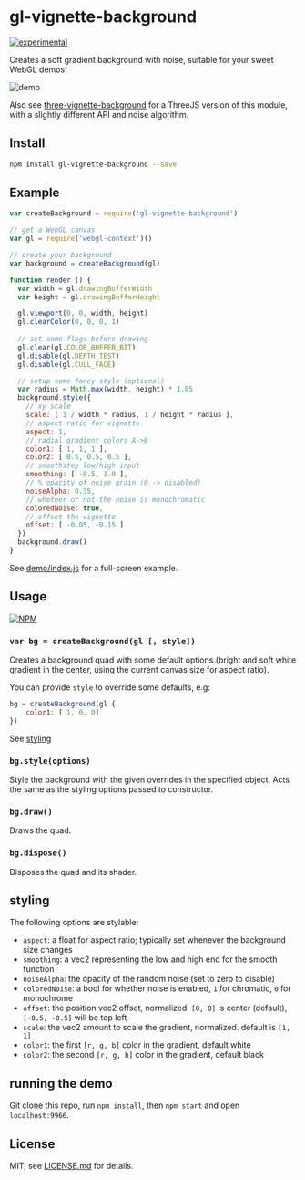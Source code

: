 # gl-vignette-background

[![experimental](http://badges.github.io/stability-badges/dist/experimental.svg)](http://github.com/badges/stability-badges)

Creates a soft gradient background with noise, suitable for your sweet WebGL demos!

![demo](http://i.imgur.com/IMRLl9D.png)

Also see [three-vignette-background](https://github.com/mattdesl/three-vignette-background) for a ThreeJS version of this module, with a slightly different API and noise algorithm.

## Install

```sh
npm install gl-vignette-background --save
```

## Example

```js
var createBackground = require('gl-vignette-background')

// get a WebGL canvas
var gl = require('webgl-context')()

// create your background
var background = createBackground(gl)

function render () {
  var width = gl.drawingBufferWidth
  var height = gl.drawingBufferHeight

  gl.viewport(0, 0, width, height)
  gl.clearColor(0, 0, 0, 1)
  
  // set some flags before drawing
  gl.clear(gl.COLOR_BUFFER_BIT)
  gl.disable(gl.DEPTH_TEST)
  gl.disable(gl.CULL_FACE)

  // setup some fancy style (optional)
  var radius = Math.max(width, height) * 1.05
  background.style({
    // xy scale
    scale: [ 1 / width * radius, 1 / height * radius ],
    // aspect ratio for vignette
    aspect: 1,
    // radial gradient colors A->B
    color1: [ 1, 1, 1 ],
    color2: [ 0.5, 0.5, 0.5 ],
    // smoothstep low/high input
    smoothing: [ -0.5, 1.0 ],
    // % opacity of noise grain (0 -> disabled)
    noiseAlpha: 0.35,
    // whether or not the noise is monochromatic
    coloredNoise: true,
    // offset the vignette
    offset: [ -0.05, -0.15 ]
  })
  background.draw()
}
```

See [demo/index.js](demo/index.js) for a full-screen example.

## Usage

[![NPM](https://nodei.co/npm/gl-vignette-background.png)](https://nodei.co/npm/gl-vignette-background/)

### ```var bg = createBackground(gl [, style])```

Creates a background quad with some default options (bright and soft white gradient in the center, using the current canvas size for aspect ratio).

You can provide `style` to override some defaults, e.g:

```js
bg = createBackground(gl {
	color1: [ 1, 0, 0]
})
```

See [styling](#styling)


### ```bg.style(options)```

Style the background with the given overrides in the specified object. Acts the same as the styling options passed to constructor. 

### ```bg.draw()```

Draws the quad.

### ```bg.dispose()```

Disposes the quad and its shader.

## styling

The following options are stylable:

- `aspect`: a float for aspect ratio; typically set whenever the background size changes
- `smoothing`: a vec2 representing the low and high end for the smooth function
- `noiseAlpha`: the opacity of the random noise (set to zero to disable)
- `coloredNoise`: a bool for whether noise is enabled, `1` for chromatic, `0` for monochrome
- `offset`: the position vec2 offset, normalized. `[0, 0]` is center (default), `[-0.5, -0.5]` will be top left
- `scale`: the vec2 amount to scale the gradient, normalized. default is `[1, 1]`
- `color1`: the first `[r, g, b]` color in the gradient, default white
- `color2`: the second `[r, g, b]` color in the gradient, default black

## running the demo

Git clone this repo, run `npm install`, then `npm start` and open `localhost:9966`.

## License

MIT, see [LICENSE.md](http://github.com/mattdesl/gl-vignette-background/blob/master/LICENSE.md) for details.

